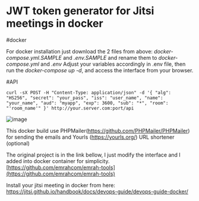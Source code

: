 # JWT token generator for Jitsi meetings in docker

#docker

For docker installation just download the 2 files from above: *docker-compose.yml.SAMPLE* and *.env.SAMPLE* and rename them to *docker-compose.yml* and *.env* Adjust your variables accordingly in .env file, then run the *docker-compose up -d*, and access the interface from your browser.

#API
```
curl -sX POST -H "Content-Type: application/json" -d '{ "alg": "HS256", "secret": "your_pass", "iss": "user_name", "name": "your_name", "aud": "myapp", "exp": 3600, "sub": "*", "room": "'room_name'" }' http://your.server.com:port/api
```

![image](https://user-images.githubusercontent.com/11590919/177880437-907d7254-bddf-4fd8-b2be-f31f50963daf.png)

This docker build use PHPMailer(https://github.com/PHPMailer/PHPMailer) for sending the emails and Yourls (https://yourls.org/) URL shortener (optional)

The original project is in the link bellow, I just modify the interface and I added into docker container for simplicity.
[https://github.com/emrahcom/emrah-tools](https://github.com/emrahcom/emrah-tools)


Install your jitsi meeting in docker from here: https://jitsi.github.io/handbook/docs/devops-guide/devops-guide-docker/
